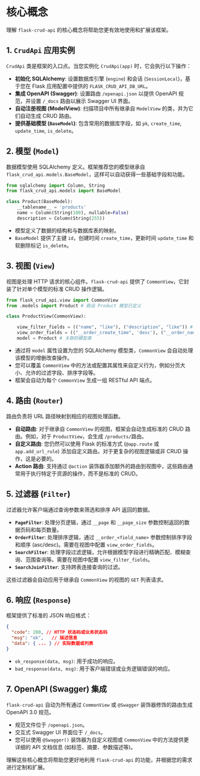 # 核心概念

理解 `flask-crud-api` 的核心概念将帮助您更有效地使用和扩展该框架。

## 1. `CrudApi` 应用实例

`CrudApi` 类是框架的入口点。当您实例化 `CrudApi(app)` 时，它会执行以下操作：

-   **初始化 SQLAlchemy**: 设置数据库引擎 (`engine`) 和会话 (`SessionLocal`)，基于您在 Flask 应用配置中提供的 `FLASK_CRUD_API_DB_URL`。
-   **集成 OpenAPI (Swagger)**: 设置路由 `/openapi.json` 以提供 OpenAPI 规范，并设置 `/_docs` 路由以展示 Swagger UI 界面。
-   **自动注册视图 (ModelView)**: 扫描项目中所有继承自 `ModelView` 的类，并为它们自动生成 CRUD 路由。
-   **提供基础模型 (`BaseModel`)**: 包含常用的数据库字段，如 `pk`, `create_time`, `update_time`, `is_delete`。

## 2. 模型 (`Model`)

数据模型使用 SQLAlchemy 定义。框架推荐您的模型继承自 `flask_crud_api.models.BaseModel`，这样可以自动获得一些基础字段和功能。

```python
from sqlalchemy import Column, String
from flask_crud_api.models import BaseModel

class Product(BaseModel):
    __tablename__ = 'products'
    name = Column(String(100), nullable=False)
    description = Column(String(255))
```

-   模型定义了数据的结构和与数据库表的映射。
-   `BaseModel` 提供了主键 `id`，创建时间 `create_time`，更新时间 `update_time` 和软删除标记 `is_delete`。

## 3. 视图 (`View`)

视图是处理 HTTP 请求的核心组件。`flask-crud-api` 提供了 `CommonView`，它封装了针对单个模型的标准 CRUD 操作逻辑。

```python
from flask_crud_api.view import CommonView
from .models import Product # 假设 Product 模型已定义

class ProductView(CommonView):

    view_filter_fields = (("name", "like"), ("description", "like")) # 允许的过滤字段
    view_order_fields = (("__order_create_time", 'desc'), ("__order_name", 'asc')) # 允许的排序字段
    model = Product # 关联的模型类
```

-   通过将 `model` 属性设置为您的 SQLAlchemy 模型类，`CommonView` 会自动处理该模型的增删改查操作。
-   您可以覆盖 `CommonView` 中的方法或配置其属性来自定义行为，例如分页大小、允许的过滤字段、排序字段等。
-   框架会自动为每个 `CommonView` 生成一组 RESTful API 端点。

## 4. 路由 (`Router`)

路由负责将 URL 路径映射到相应的视图处理函数。

-   **自动路由**: 对于继承自 `CommonView` 的视图，框架会自动生成标准的 CRUD 路由。例如，对于 `ProductView`，会生成 `/products/`路由。
-   **自定义路由**: 您仍然可以使用 Flask 的标准方式 (`@app.route` 或 `app.add_url_rule`) 添加自定义路由。对于更复杂的视图逻辑或非 CRUD 操作，这是必要的。
-   **Action 路由**: 支持通过 `@action` 装饰器添加额外的路由到视图中，这些路由通常用于执行特定于资源的操作，而不是标准的 CRUD。

## 5. 过滤器 (`Filter`)

过滤器允许客户端通过查询参数来筛选和排序 API 返回的数据。

-   **`PageFilter`**: 处理分页逻辑，通过 `__page` 和 `__page_size` 参数控制返回的数据页码和每页数量。
-   **`OrderFilter`**: 处理排序逻辑，通过 `__order_<field_name>` 参数控制排序字段和顺序 (asc/desc)。需要在视图中配置 `view_order_fields`。
-   **`SearchFilter`**: 处理字段过滤逻辑，允许根据模型字段进行精确匹配、模糊查询、范围查询等。需要在视图中配置 `view_filter_fields`。
-   **`SearchJoinFilter`**: 支持跨表连接查询的过滤。

这些过滤器会自动应用于继承自 `CommonView` 的视图的 `GET` 列表请求。

## 6. 响应 (`Response`)

框架提供了标准的 JSON 响应格式：

```json
{
  "code": 200, // HTTP 状态码或业务状态码
  "msg": "ok",   // 描述信息
  "data": { ... } // 实际数据或列表
}
```

-   `ok_response(data, msg)`: 用于成功的响应。
-   `bad_response(data, msg)`: 用于客户端错误或业务逻辑错误的响应。

## 7. OpenAPI (Swagger) 集成

`flask-crud-api` 自动为所有通过 `CommonView` 或 `@Swagger` 装饰器修饰的路由生成 OpenAPI 3.0 规范。

-   规范文件位于 `/openapi.json`。
-   交互式 Swagger UI 界面位于 `/_docs`。
-   您可以使用 `@Swagger()` 装饰器为自定义视图或 `CommonView` 中的方法提供更详细的 API 文档信息 (如标签、摘要、参数描述等)。

理解这些核心概念将帮助您更好地利用 `flask-crud-api` 的功能，并根据您的需求进行定制和扩展。